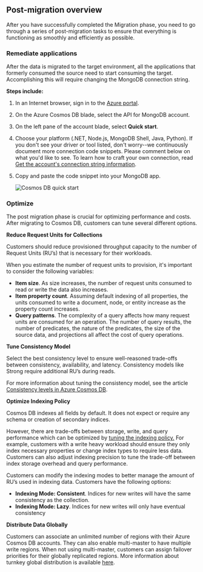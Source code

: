 ## Post-migration overview

After you have successfully completed the Migration phase, you need to go through a series of post-migration tasks to ensure that everything is functioning as smoothly and efficiently as possible. 
 
### Remediate applications

After the data is migrated to the target environment, all the applications that formerly consumed the source need to start consuming the target. Accomplishing this will require changing the MongoDB connection string. 

**Steps include:** 

1. In an Internet browser, sign in to the [Azure portal](https://portal.azure.com/). 

2. On the Azure Cosmos DB blade, select the API for MongoDB account.  

3. On the left pane of the account blade, select **Quick start**.  

4. Choose your platform (.NET, Node.js, MongoDB Shell, Java, Python). If you don't see your driver or tool listed, don't worry--we continuously document more connection code snippets. Please comment below on what you'd like to see. To learn how to craft your own connection, read [Get the account's connection string information](https://docs.microsoft.com/azure/cosmos-db/connect-mongodb-account). 

5. Copy and paste the code snippet into your MongoDB app.

    ![Cosmos DB quick start](https://mpbdevcontent.azureedge.net/Images/mongo-quick-start.png)

### Optimize  

The post migration phase is crucial for optimizing performance and costs. After migrating to Cosmos DB, customers can tune several different options. 

**Reduce Request Units for Collections** 

Customers should reduce provisioned throughput capacity to the number of Request Units (RU’s) that is necessary for their workloads. 

When you estimate the number of request units to provision, it's important to consider the following variables: 

- **Item size**. As size increases, the number of request units consumed to read or write the data also increases. 
- **Item property count**. Assuming default indexing of all properties, the units consumed to write a document, node, or entity increase as the property count increases. 
- **Query patterns**. The complexity of a query affects how many request units are consumed for an operation. The number of query results, the number of predicates, the nature of the predicates, the size of the source data, and projections all affect the cost of query operations. 

**Tune Consistency Model** 

Select the best consistency level to ensure well-reasoned trade-offs between consistency, availability, and latency. Consistency models like Strong require additional RU’s during reads. 

For more information about tuning the consistency model, see the article [Consistency levels in Azure Cosmos DB](https://docs.microsoft.com/en-us/azure/cosmos-db/consistency-levels).

**Optimize Indexing Policy** 

Cosmos DB indexes all fields by default. It does not expect or require any schema or creation of secondary indices.  

However, there are trade-offs between storage, write, and query performance which can be optimized by [tuning the indexing policy.](https://docs.microsoft.com/en-us/azure/cosmos-db/mongodb-indexing) For example, customers with a write heavy workload should ensure they only index necessary properties or change index types to require less data. Customers can also adjust indexing precision to tune the trade-off between index storage overhead and query performance. 

Customers can modify the indexing modes to better manage the amount of RU’s used in indexing data. Customers have the following options: 

- **Indexing Mode: Consistent**. Indices for new writes will have the same consistency as the collection.
- **Indexing Mode: Lazy**. Indices for new writes will only have eventual consistency 

**Distribute Data Globally** 

Customers can associate an unlimited number of regions with their Azure Cosmos DB accounts. They can also enable multi-master to have multiple write regions. When not using multi-master, customers can assign failover priorities for their globally replicated regions. More information about turnkey global distribution is available [here](https://docs.microsoft.com/azure/cosmos-db/distribute-data-globally-turnkey).